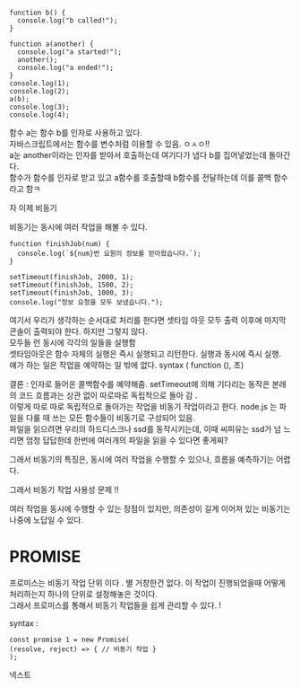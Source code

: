 ```

function b() {
  console.log("b called!");
}

function a(another) {
  console.log("a started!");
  another();
  console.log("a ended!");
}
console.log(1);
console.log(2);
a(b);
console.log(3);
console.log(4);

```  

함수 a는 함수 b를 인자로 사용하고 있다.   
자바스크립트에서는 함수를 변수처럼 이용할 수 있음. ㅇㅅㅇ!!  
a눈 another이라는 인자를 받아서 호출하는데 여기다가 냅다 b를 집어넣었는데 돌아간다.  
함수가 함수를 인자로 받고 있고 a함수를 호출할때 b함수를 전달하는데 이를 콜백 함수라고 함ㅋ  


자 이제 비동기

비동기는 동시에 여러 작업을 해볼 수 있다.
```
function finishJob(num) {
  console.log(`${num}번 요원의 정보를 받아왔습니다.`);
}

setTimeout(finishJob, 2000, 1);
setTimeout(finishJob, 1500, 2);
setTimeout(finishJob, 1000, 3);
console.log("정보 요청을 모두 보냈습니다.");
```
여기서 우리가 생각하는 순서대로 처리를 한다면 셋타임 아웃 모두 출력 이후에 마지막 콘솔이 출력되야 한다. 하지만 그렇지 않다.  
모두들 런 동시에 각각의 일들을 실행함  
셋타임아웃은 함수 자체의 실행은 즉시 실행되고 리턴한다. 실행과 동시에 즉시 실행.  
얘가 하는 일은 작업을 예약하는 일 밖에 없다.  syntax ( function (), 초)  

결론 : 인자로 들어온 콜백함수를 예약해줌.  setTimeout에 의해 기다리는 동작은 본래의 코드 흐름과는 상관 없이 따로따로 독립적으로 돌아 감 .  
이렇게 따로 따로 독립적으로 돌아가는 작업을 비동기 작업이라고 한다.  node.js 는 파일을 다룰 때 쓰는 모든 함수들이 비동기로 구성되어 있음.  
파일을 읽으려면 우리의 하드디스크나 ssd를 동작시키는데, 이때 씨피유는 ssd가 넘 느리면 엄청 답답한데 한번에 여러개의 파일을 읽을 수 있다면 좋게찌?



그래서 비동기의 특징은, 동시에 여러 작업을 수행할 수 있으나, 흐름을 예측하기는 어렵다.  

그래서 비동기 작업 사용성 문제 !!

여러 작업을 동시에 수행할 수 있는 장점이 있지만, 의존성이 길게 이어져 있는 비동기는 나중에 노답일 수 있다. 

# PROMISE

프로미스는 비동기 작업 단위 이다 . 별 거창한건 없다. 이 작업이 진행되었을때 어떻게 처리하는지 하나의 단위로 설정해놓은 것이다.  
그래서 프로미스를 통해서 비동기 작업들을 쉽게 관리할 수 있다. !
 
 syntax : 
 
```
const promise 1 = new Promise(
(resolve, reject) => { // 비동기 작업 }
);
```

넥스트

